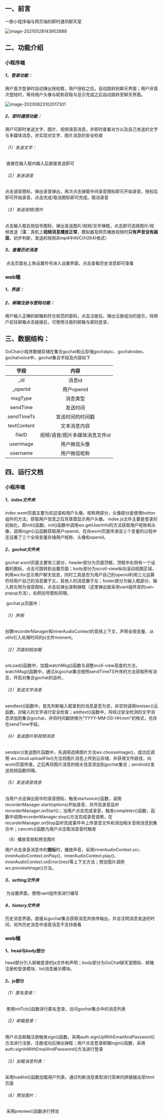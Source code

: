 

## 一、前言

一款小程序端与网页端的即时通讯聊天室

![image-20210528143902888](README.assets/image-20210528143902888.png)

## 二、功能介绍

### 小程序端

##### 1、登录功能：

​		用户首次登录时自动弹出授权框，用户授权之后，自动跳转到聊天界面；用户非首次登陆时，等待用户头像与昵称获取与显示完成之后自动跳转至聊天界面。

![image-20200823102017301](README.assets/image-20200823102017301-1622183670090.png)

##### 2、即时通信功能：

​		用户可即时发送文字、图片、视频语音消息，并即时查看对方以及自己发送的文字与多媒体消息，并实现对文字、图片消息的安全检查

###### （1）发送文字：

​		直接在输入框内输入后直接发送即可

###### （2）发送语音

​		点击语音图标，弹出录音弹出，再次点击弹窗中间录音图标即可开始录音，授权后即可开始录音，点击完成/取消图标即可完成。取消录音



###### （3）发送视频/图片

​		点击输入框右侧加号图标，弹出发送图片/视频/文件弹框，点击即可选择图片/视频发送（**注**：真机上**视频消息播放正常**，模拟器及网页播放视频时**只有声音没有画面**，初步判断，发送的视频非mp4中AVC(H264)格式）

##### 3、查看历史消息

​		点击页面右上角设置符号进入设置界面，点击查看历史消息即可查看

### web端

##### 1、界面：

##### 2、邮箱注册与登陆功能：

​		用户输入正确的邮箱和符合规范的密码，点击注册后，弹出注册成功的提示，待用户前往邮箱点击链接后，可使用注册的邮箱与密码登录，



## 三、数据结构：

​		GoChat小程序数据存储在集合gochat和云存储gochatpic、gochatvideo、gochatvoice中，gochat集合字段及内容如下

|    字段     |              内容              |
| :---------: | :----------------------------: |
|     _id     |             消息id             |
|   _openid   |           用户openid           |
|   msgType   |            消息类型            |
|  sendTime   |            发送时间            |
| sendTimeTs  |        发送时间的时间戳        |
| textContent |          文本消息内容          |
|   fileID    | 视频/语音/图片多媒体消息文件id |
|  userimage  |          用户微信头像          |
|  username   |          用户微信呢称          |



## 四、运行文档

### 小程序端

##### 1、index文件夹

​		index.wxml页面主要为欢迎语和用户头像、呢称两部分，头像部分是使用button组件的方法，获取用户信息之后背景图显示用户头像。		index.js文件主要是登录的初始化，即init()函数。init()函数中调用wx.getUserInfo的方法获取用户呢称和头像，调用login()云函数获取用户openid，在向wxml页面传递该三个变量的过程中还设置了三个全局变量存储用户呢称、头像和openid。

##### 2、gochat文件夹

​		gochat.wxml页面主要有三部分，header部分为页面顶框，顶框中右侧有一个设置的图标，点击可跳转到设置页面；body部分为scroll-view纵向滚动视图区域，利用wx:for显示用户聊天信息，同时工具是否为用户自己的openid利用三元运算符将用户自己的消息置于又，其他人的消息置于左；footer部分为输入框部分，输入款左侧为语音图标，点击后弹出录制弹框（这里弹出层采用vant组件库的van-popup方法），右侧加号图标同理。

​		gochat.js页面中：

###### 		（1）声明

​		创建recorderManager和innerAudioContext的音频上下文，声明全局变量、从utils引入处理时间的js文件moment。

###### 		（2）页面初始加载

​		onLoad()函数中，加载watchMsg()函数与调整scoll-view高度的方法，watchMsg()函数中，通过从gochat集合按照sendTimeTS升序的方法获取所有消息，开启对集合gochat的监听。

###### 		（3）发送文字消息

​		sendtext()函数中，首先判断输入框拿到的消息是否为空，非空则调用textsec()云函数，对输入的文字进行安全检查；addtext()函数中，将经过安全检测的文字消息添加到集合gochat，并将时间戳转换为"YYYY-MM-DD HH:mm"的格式，另存在sendTime字段。

###### 		（4）发送图片和视频消息

​		sendpic()发送图片函数中，先调用选择图片方法wx.chooseImage()，成功后调用 wx.cloud.uploadFile()方法将图片消息上传到云存储，并获得文件路径，向wxml页面传值，之后再将图片消息的相关信息添加到gochat集合；sendvid()发送视频函数同理。

###### 		（5）发送语音信息

​		当用户点击弹出层中的录音图标，触发startvoice()函数，调用recorderManager.start(options)开始录音，并开启录音监听recorderManager.onStart()；当用户点击完成录音，触发completev()函数，函数中调用recorderManager.stop()方法完成录音调用，在recorderManager.onStop监听完成事件中上传录音文件和添加相关音频消息到集合中；cancelv()函数为用户点击取消录音时触发

​		（6）播放音频和预览图片

​		用户点击录音消息中的**图标**时，播放声音，采用innerAudioContext.src、innerAudioContext.onPlay()、innerAudioContext.play()、 innerAudioContext.onError((res)等上下文方法；预览图片调用wx.previewImage()方法。

##### 		3、setting文件夹

​		为设置界面，使用vant组件库进行编写

##### 		4、history文件夹

​		历史消息界面，直接从gochat集合获取消息并排序输出，并会注明消息发送的时间，另外历史消息中语音消息不支持查看



### web端

#### 1、head与body部分

​		head部分引入邮箱登录的js文件和声明；body部分为GoChat聊天室图标、邮箱注册和登录模块、list消息展示模块。

#### 2、js部分

###### 		（1）匿名登录：

​		使用initTcb()函数进行匿名登录，访问gochat集合中的消息列表

###### 		（2）邮箱登录：

​		用户点击邮箱注册触发sign()函数，采用auth.signUpWithEmailAndPassword()方法进行注册，注册成功后弹出弹框；用户点击登录邮箱login()函数，采用auth.signInWithEmailAndPassword()方法进行登录

###### 		（3）加载消息列表：

​		采用loadlist()函数加载用户列表，通过判断消息类型进行简单的拼接输出至html页面

###### 		（4）预览图片：

​		采用preview()函数进行预览